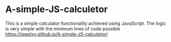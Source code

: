 # A-simple-JS-calculetor
This is a simple calculator functionality achieved using JavaScript. The logic is very simple with the minimum lines of code possible
https://jewelxy.github.io/A-simple-JS-calculetor/
